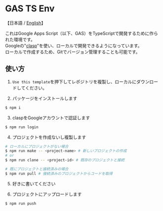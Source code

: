 # GAS TS Env
【日本語 / [English](./README_EN.md)】

これはGoogle Apps Script（以下、GAS）をTypeScriptで開発するために作られた環境です。  
Googleの"[clasp](https://github.com/google/clasp)"を使い、ローカルで開発できるようになっています。  
ローカルで作成するため、Gitでバージョン管理することも可能です。

## 使い方
1. `Use this template`を押下してレポジトリを複製し、ローカルにダウンロードしてください。

2. パッケージをインストールします  
``` bash
$ npm i
```

3. claspをGoogleアカウントで認証します  
``` bash
$ npm run login
```

4. プロジェクトを作成ないし複製します  
``` bash
# ローカルにプロジェクトがない場合
$ npm run make -- <project-name> # 新しいプロジェクトの作成
# or
$ npm run clone -- <project-id> # 既存のプロジェクトと接続

# 既にプロジェクトと接続済みの場合
$ npm run pull # 接続済みのプロジェクトからコードを取得
```

5. 好きに書いてください

6. プロジェクトにアップロードします  
``` bash
$ npm run push
```
